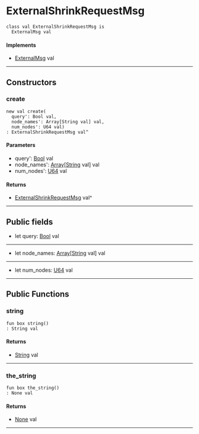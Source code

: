 # ExternalShrinkRequestMsg

```pony
class val ExternalShrinkRequestMsg is
  ExternalMsg val
```

#### Implements

* [ExternalMsg](wallaroo_labs-messages-ExternalMsg) val

---

## Constructors

### create

```pony
new val create(
  query': Bool val,
  node_names': Array[String val] val,
  num_nodes': U64 val)
: ExternalShrinkRequestMsg val^
```
#### Parameters

*   query': [Bool](builtin-Bool) val
*   node_names': [Array](builtin-Array)\[[String](builtin-String) val\] val
*   num_nodes': [U64](builtin-U64) val

#### Returns

* [ExternalShrinkRequestMsg](wallaroo_labs-messages-ExternalShrinkRequestMsg) val^

---

## Public fields

* let query: [Bool](builtin-Bool) val

---

* let node_names: [Array](builtin-Array)\[[String](builtin-String) val\] val

---

* let num_nodes: [U64](builtin-U64) val

---

## Public Functions

### string

```pony
fun box string()
: String val
```

#### Returns

* [String](builtin-String) val

---

### the_string

```pony
fun box the_string()
: None val
```

#### Returns

* [None](builtin-None) val

---

